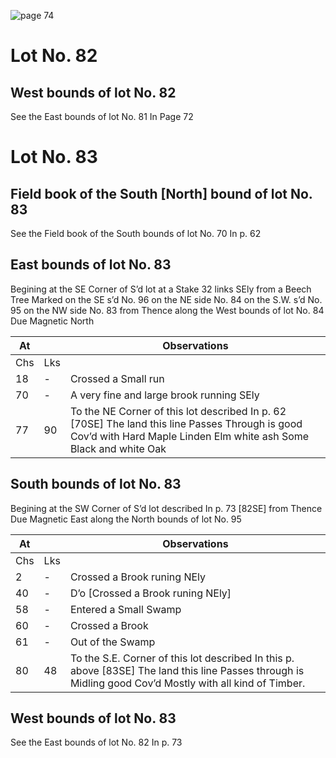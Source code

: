 ![page 74](image/fieldbook/ovid-page-74.jpg)

# Lot No. 82

## West bounds of lot No. 82
See the East bounds of lot No. 81 In Page 72

# Lot No. 83

## Field book of the South [North] bound of lot No. 83
See the Field book of the South bounds of lot No. 70 In p. 62

## East bounds of lot No. 83
Begining at the SE Corner of S’d lot at a Stake 32 links SEly from a Beech Tree Marked on the SE s’d No. 96 on the NE side No. 84 on the S.W. s’d No. 95 on the NW side No. 83 from Thence along the West bounds of lot No. 84 Due Magnetic North

| At |    | Observations |
| -- | -- | ------------ |
| Chs | Lks | |
18 | - | Crossed a Small run
70 | - | A very fine and large brook running SEly
77 | 90 | To the NE Corner of this lot described In p. 62 [70SE] The land this line Passes Through is good Cov’d with Hard Maple Linden Elm white ash Some Black and white Oak

## South bounds of lot No. 83
Begining at the SW Corner of S’d lot described In p. 73 [82SE] from Thence Due Magnetic East along the North bounds of lot No. 95

| At |    | Observations |
| -- | -- | ------------ |
| Chs | Lks | |
2 | - | Crossed a Brook runing NEly
40 | - | D’o [Crossed a Brook runing NEly]
58 | - | Entered a Small Swamp
60 | - | Crossed a Brook
61 | - | Out of the Swamp
80 | 48 | To the S.E. Corner of this lot described In this p. above [83SE] The land this line Passes through is Midling good Cov’d Mostly with all kind of Timber.

## West bounds of lot No. 83
See the East bounds of lot No. 82 In p. 73
